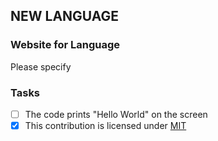 ## NEW LANGUAGE
### Website for Language
Please specify
### Tasks
- [ ] The code prints "Hello World" on the screen
- [x] This contribution is licensed under [MIT](https://github.com/Tyler887/Hello-World/blob/master/LICENSE)
